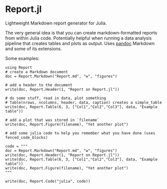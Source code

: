 # Report.jl

Lightweight Markdown report generator for Julia.

The very general idea is that you can create markdown-formatted reports from within Julia code. Potentially helpful when running a data analysis pipeline that creates tables and plots as output. Uses [pandoc](http://johnmacfarlane.net/pandoc/) Markdown and some of its extensions.

Some examples:

~~~~~~~~{.julia}
using Report
# create a Markdown document
doc = Report.Markdown("Report.md", "w", "figures")

# add a header to the document 
write(doc, Report.Header(1, "Report on Report.jl"))

# do some stuff, read in data, plot something
# Table(nrows, ncolumns, header, data, caption) creates a simple_table
write(doc, Report.Table(6, 3, ["Col1","Col2","Col3"], data, "Example table"))

# add a plot that was stored in `filename`
write(doc, Report.Figure(filename), "Yet another plot")

# add some julia code to help you remember what you have done (uses fenced_code_blocks)

code = """
doc = Report.Markdown("Report.md", "w", "figures")
write(doc, Report.Header(1, "Report on Report.jl"))
write(doc, Report.Table(6, 3, ["Col1","Col2","Col3"], data, "Example table"))
write(doc, Report.Figure(filename), "Yet another plot")
"""

write(doc, Report.Code("julia", code))
